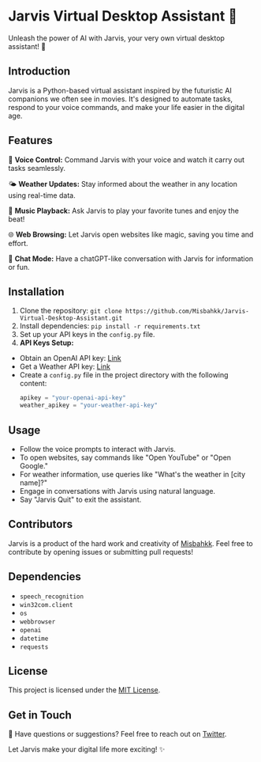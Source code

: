 # Jarvis Virtual Desktop Assistant 🤖

Unleash the power of AI with Jarvis, your very own virtual desktop assistant! 🚀

## Introduction

Jarvis is a Python-based virtual assistant inspired by the futuristic AI companions we often see in movies. It's designed to automate tasks, respond to your voice commands, and make your life easier in the digital age.

## Features

🔮 **Voice Control:** Command Jarvis with your voice and watch it carry out tasks seamlessly.

🌤️ **Weather Updates:** Stay informed about the weather in any location using real-time data.

🎵 **Music Playback:** Ask Jarvis to play your favorite tunes and enjoy the beat!

🌐 **Web Browsing:** Let Jarvis open websites like magic, saving you time and effort.

🤖 **Chat Mode:** Have a chatGPT-like conversation with Jarvis for information or fun.

## Installation

1. Clone the repository: `git clone https://github.com/Misbahkk/Jarvis-Virtual-Desktop-Assistant.git`
2. Install dependencies: `pip install -r requirements.txt`
3. Set up your API keys in the `config.py` file.
4.  **API Keys Setup:**
   - Obtain an OpenAI API key: [Link](https://beta.openai.com/signup/)
   - Get a Weather API key: [Link](https://openweathermap.org/appid)
   - Create a `config.py` file in the project directory with the following content:
     ```python
     apikey = "your-openai-api-key"
     weather_apikey = "your-weather-api-key"
     ```

## Usage

- Follow the voice prompts to interact with Jarvis.
- To open websites, say commands like "Open YouTube" or "Open Google."
- For weather information, use queries like "What's the weather in [city name]?"
- Engage in conversations with Jarvis using natural language.
- Say "Jarvis Quit" to exit the assistant.

## Contributors

Jarvis is a product of the hard work and creativity of [Misbahkk](https://github.com/your_username). Feel free to contribute by opening issues or submitting pull requests!

## Dependencies

- `speech_recognition`
- `win32com.client`
- `os`
- `webbrowser`
- `openai`
- `datetime`
- `requests`

## License

This project is licensed under the [MIT License](LICENSE).

## Get in Touch

💌 Have questions or suggestions? Feel free to reach out on [Twitter](insert_twitter_link_here).

Let Jarvis make your digital life more exciting! ✨

